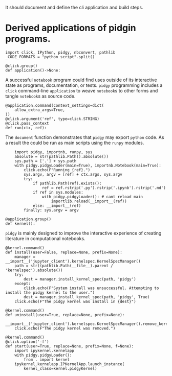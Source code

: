It should document and define the cli application and build steps.

# Derived applications of pidgin programs.

    import click, IPython, pidgy, nbconvert, pathlib
    _CODE_FORMATS = "python script".split()

    @click.group()
    def application()->None:

A successful `notebook` program could find uses outside of its interactive state
as programs, documentation, or tests. `pidgy` programming includes a `click`
command-line `application` to weave `notebook`s to other forms and tangle
`notebook`s as source code.

    @application.command(context_settings=dict(
        allow_extra_args=True,
    ))
    @click.argument('ref', type=click.STRING)
    @click.pass_context
    def run(ctx, ref):

The `document` function demonstrates that `pidgy` may export `python` code. As a
result the could be run as main scripts using the `runpy` modules.

        import pidgy, importnb, runpy, sys
        absolute = str(pathlib.Path().absolute())
        sys.path = ['.'] + sys.path
        with pidgy.pidgyLoader(main=True), importnb.Notebook(main=True):
            click.echo(F"Running {ref}.")
            sys.argv, argv = [ref] + ctx.args, sys.argv
            try:
                if pathlib.Path(ref).exists():
                    ref = ref.rstrip('.py').rstrip('.ipynb').rstrip('.md')
                if ref in sys.modules:
                    with pidgy.pidgyLoader(): # cant reload main
                        importlib.reload(__import__(ref))
                else: __import__(ref)
            finally: sys.argv = argv

    @application.group()
    def kernel():

`pidgy` is mainly designed to improve the interactive experience of creating
literature in computational notebooks.

    @kernel.command()
    def install(user=False, replace=None, prefix=None):
        manager = __import__('jupyter_client').kernelspec.KernelSpecManager()
        path = str((pathlib.Path(__file__).parent / 'kernelspec').absolute())
        try:
            dest = manager.install_kernel_spec(path, 'pidgy')
        except:
            click.echo(F"System install was unsuccessful. Attempting to install the pidgy kernel to the user.")
            dest = manager.install_kernel_spec(path, 'pidgy', True)
        click.echo(F"The pidgy kernel was install in {dest}")

    @kernel.command()
    def uninstall(user=True, replace=None, prefix=None):
        __import__('jupyter_client').kernelspec.KernelSpecManager().remove_kernel_spec('pidgy')
        click.echo(F"The pidgy kernel was removed.")

    @kernel.command()
    @click.option('-f')
    def start(user=True, replace=None, prefix=None, f=None):
        import ipykernel.kernelapp
        with pidgy.pidgyLoader():
            from . import kernel
        ipykernel.kernelapp.IPKernelApp.launch_instance(
            kernel_class=kernel.pidgyKernel)

